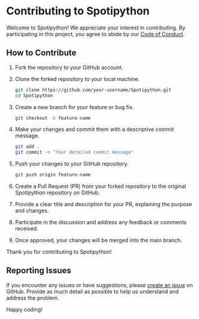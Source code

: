 # Contributing to Spotipython

Welcome to Spotipython! We appreciate your interest in contributing. By participating in this project, you agree to abide by our [Code of Conduct](CODE_OF_CONDUCT.md).

## How to Contribute

1. Fork the repository to your GitHub account.
2. Clone the forked repository to your local machine.

    ```bash
    git clone https://github.com/your-username/Spotipython.git
    cd Spotipython
    ```

3. Create a new branch for your feature or bug fix.

    ```bash
    git checkout -b feature-name
    ```

4. Make your changes and commit them with a descriptive commit message.

    ```bash
    git add .
    git commit -m "Your detailed commit message"
    ```

5. Push your changes to your GitHub repository.

    ```bash
    git push origin feature-name
    ```

6. Create a Pull Request (PR) from your forked repository to the original Spotipython repository on GitHub.

7. Provide a clear title and description for your PR, explaining the purpose and changes.

8. Participate in the discussion and address any feedback or comments received.

9. Once approved, your changes will be merged into the main branch.

Thank you for contributing to Spotipython!

## Reporting Issues

If you encounter any issues or have suggestions, please [create an issue](https://github.com/darthdemono/Spotipython/issues) on GitHub. Provide as much detail as possible to help us understand and address the problem.

Happy coding!
